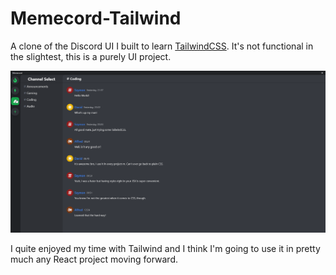 # Memecord-Tailwind

A clone of the Discord UI I built to learn [TailwindCSS](https://tailwindcss.com/). It's not functional in the slightest, this is a purely UI project.

![A Screenshot of the UI](screenshot.png)

I quite enjoyed my time with Tailwind and I think I'm going to use it in pretty much any React project moving forward.
